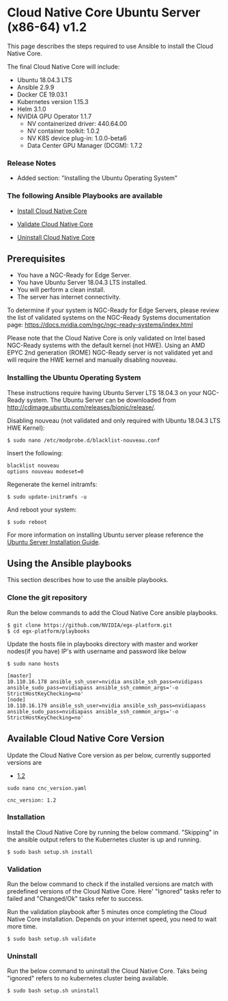 <h1> Cloud Native Core Ubuntu Server (x86-64) v1.2 </h1>

This page describes the steps required to use Ansible to install the Cloud Native Core.

The final Cloud Native Core will include:

- Ubuntu 18.04.3 LTS
- Ansible 2.9.9
- Docker CE 19.03.1
- Kubernetes version 1.15.3
- Helm 3.1.0
- NVIDIA GPU Operator 1.1.7
  - NV containerized driver: 440.64.00
  - NV container toolkit: 1.0.2
  - NV K8S device plug-in: 1.0.0-beta6
  - Data Center GPU Manager (DCGM): 1.7.2
  
### Release Notes

- Added section: "Installing the Ubuntu Operating System"

### The following Ansible Playbooks are available

- [Install Cloud Native Core](https://github.com/NVIDIA/egx-platform/blob/master/playbooks/cnc-installation.yaml)

- [Validate Cloud Native Core ](https://github.com/NVIDIA/egx-platform/blob/master/playbooks/cnc-validation.yaml)

- [Uninstall Cloud Native Core](https://github.com/NVIDIA/egx-platform/blob/master/playbooks/cnc-uninstall.yaml)


## Prerequisites

- You have a NGC-Ready for Edge Server.
- You have Ubuntu Server 18.04.3 LTS installed.
- You will perform a clean install.
- The server has internet connectivity.

To determine if your system is NGC-Ready for Edge Servers, please review the list of validated systems on the NGC-Ready Systems documentation page: https://docs.nvidia.com/ngc/ngc-ready-systems/index.html

Please note that the Cloud Native Core is only validated on Intel based NGC-Ready systems with the default kernel (not HWE). Using an AMD EPYC 2nd generation (ROME) NGC-Ready server is not validated yet and will require the HWE kernel and manually disabling nouveau.

### Installing the Ubuntu Operating System
These instructions require having Ubuntu Server LTS 18.04.3 on your NGC-Ready system. The Ubuntu Server can be downloaded from http://cdimage.ubuntu.com/releases/bionic/release/.

Disabling nouveau (not validated and only required with Ubuntu 18.04.3 LTS HWE Kernel): 

```
$ sudo nano /etc/modprobe.d/blacklist-nouveau.conf
```

Insert the following:

```
blacklist nouveau
options nouveau modeset=0
```

Regenerate the kernel initramfs:

```
$ sudo update-initramfs -u
```

And reboot your system:

```
$ sudo reboot
```

For more information on installing Ubuntu server please reference the [Ubuntu Server Installation Guide](https://ubuntu.com/tutorials/tutorial-install-ubuntu-server#1-overview).
 
## Using the Ansible playbooks 
This section describes how to use the ansible playbooks.

### Clone the git repository

Run the below commands to add the Cloud Native Core ansible playbooks.

```
$ git clone https://github.com/NVIDIA/egx-platform.git
$ cd egx-platform/playbooks
```
Update the hosts file in playbooks directory with master and worker nodes(if you have) IP's with username and password like below

```
$ sudo nano hosts

[master]
10.110.16.178 ansible_ssh_user=nvidia ansible_ssh_pass=nvidipass ansible_sudo_pass=nvidiapass ansible_ssh_common_args='-o StrictHostKeyChecking=no'
[node]
10.110.16.179 ansible_ssh_user=nvidia ansible_ssh_pass=nvidiapass ansible_sudo_pass=nvidiapass ansible_ssh_common_args='-o StrictHostKeyChecking=no'
```

## Available Cloud Native Core Version

Update the Cloud Native Core version as per below, currently supported versions are

- [1.2](https://github.com/NVIDIA/egx-platform/blob/master/playbooks/Ubuntu_Server_v1.2.md)

```
sudo nano cnc_version.yaml

cnc_version: 1.2

```

### Installation

Install the Cloud Native Core by running the below command. "Skipping" in the ansible output refers to the Kubernetes cluster is up and running.

```
$ sudo bash setup.sh install
```

### Validation

Run the below command to check if the installed versions are match with predefined versions of the Cloud Native Core. Here' "Ignored" tasks refer to failed and "Changed/Ok" tasks refer to success.

Run the validation playbook after 5 minutes once completing the Cloud Native Core installation. Depends on your internet speed, you need to wait more time. 

```
$ sudo bash setup.sh validate
```

### Uninstall

Run the below command to uninstall the Cloud Native Core. Taks being "ignored" refers to no kubernetes cluster being available.

```
$ sudo bash setup.sh uninstall
```
